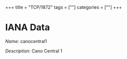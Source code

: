 +++
title = "TCP/1872"
tags = [""]
categories = [""]
+++

# IANA Data

_Name:_ canocentral1

_Description:_ Cano Central 1

